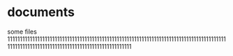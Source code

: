 # documents
some files
111111111111111111111111111111111111111111111111111111111111111111111111111111111111111111111111111111111111111111111111111111111111111111
